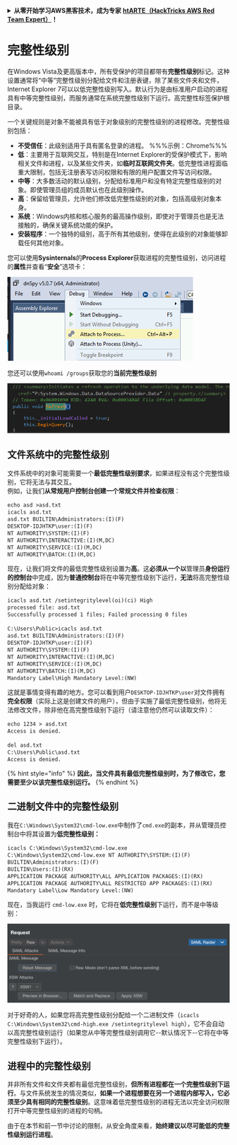 <details>

<summary><strong>从零开始学习AWS黑客技术，成为专家</strong> <a href="https://training.hacktricks.xyz/courses/arte"><strong>htARTE（HackTricks AWS Red Team Expert）</strong></a><strong>！</strong></summary>

其他支持HackTricks的方式：

* 如果您想看到您的**公司在HackTricks中做广告**或**下载PDF格式的HackTricks**，请查看[**订阅计划**](https://github.com/sponsors/carlospolop)!
* 获取[**官方PEASS & HackTricks周边产品**](https://peass.creator-spring.com)
* 探索[**PEASS家族**](https://opensea.io/collection/the-peass-family)，我们的独家[**NFTs**](https://opensea.io/collection/the-peass-family)
* **加入** 💬 [**Discord群**](https://discord.gg/hRep4RUj7f) 或 [**电报群**](https://t.me/peass) 或 **关注**我的**Twitter** 🐦 [**@carlospolopm**](https://twitter.com/carlospolopm)**。**
* 通过向[**HackTricks**](https://github.com/carlospolop/hacktricks)和[**HackTricks Cloud**](https://github.com/carlospolop/hacktricks-cloud) github仓库提交PR来分享您的黑客技巧。

</details>


# 完整性级别

在Windows Vista及更高版本中，所有受保护的项目都带有**完整性级别**标记。这种设置通常将“中等”完整性级别分配给文件和注册表键，除了某些文件夹和文件，Internet Explorer 7可以以低完整性级别写入。默认行为是由标准用户启动的进程具有中等完整性级别，而服务通常在系统完整性级别下运行。高完整性标签保护根目录。

一个关键规则是对象不能被具有低于对象级别的完整性级别的进程修改。完整性级别包括：

- **不受信任**：此级别适用于具有匿名登录的进程。 %%%示例：Chrome%%%
- **低**：主要用于互联网交互，特别是在Internet Explorer的受保护模式下，影响相关文件和进程，以及某些文件夹，如**临时互联网文件夹**。低完整性进程面临重大限制，包括无注册表写访问权限和有限的用户配置文件写访问权限。
- **中等**：大多数活动的默认级别，分配给标准用户和没有特定完整性级别的对象。即使管理员组的成员默认也在此级别操作。
- **高**：保留给管理员，允许他们修改低完整性级别的对象，包括高级别对象本身。
- **系统**：Windows内核和核心服务的最高操作级别，即使对于管理员也是无法接触的，确保关键系统功能的保护。
- **安装程序**：一个独特的级别，高于所有其他级别，使得在此级别的对象能够卸载任何其他对象。

您可以使用**Sysinternals**的**Process Explorer**获取进程的完整性级别，访问进程的**属性**并查看“**安全**”选项卡：

![](<../../.gitbook/assets/image (318).png>)

您还可以使用`whoami /groups`获取您的**当前完整性级别**

![](<../../.gitbook/assets/image (319).png>)

## 文件系统中的完整性级别

文件系统中的对象可能需要一个**最低完整性级别要求**，如果进程没有这个完整性级别，它将无法与其交互。\
例如，让我们**从常规用户控制台创建一个常规文件并检查权限**：
```
echo asd >asd.txt
icacls asd.txt
asd.txt BUILTIN\Administrators:(I)(F)
DESKTOP-IDJHTKP\user:(I)(F)
NT AUTHORITY\SYSTEM:(I)(F)
NT AUTHORITY\INTERACTIVE:(I)(M,DC)
NT AUTHORITY\SERVICE:(I)(M,DC)
NT AUTHORITY\BATCH:(I)(M,DC)
```
现在，让我们将文件的最低完整性级别设置为**高**。这**必须从一个以**管理员**身份运行的控制台**中完成，因为**普通控制台**将在中等完整性级别下运行，**无法**将高完整性级别分配给对象：
```
icacls asd.txt /setintegritylevel(oi)(ci) High
processed file: asd.txt
Successfully processed 1 files; Failed processing 0 files

C:\Users\Public>icacls asd.txt
asd.txt BUILTIN\Administrators:(I)(F)
DESKTOP-IDJHTKP\user:(I)(F)
NT AUTHORITY\SYSTEM:(I)(F)
NT AUTHORITY\INTERACTIVE:(I)(M,DC)
NT AUTHORITY\SERVICE:(I)(M,DC)
NT AUTHORITY\BATCH:(I)(M,DC)
Mandatory Label\High Mandatory Level:(NW)
```
这就是事情变得有趣的地方。您可以看到用户`DESKTOP-IDJHTKP\user`对文件拥有**完全权限**（实际上这是创建文件的用户），但由于实施了最低完整性级别，他将无法修改文件，除非他在高完整性级别下运行（请注意他仍然可以读取文件）：
```
echo 1234 > asd.txt
Access is denied.

del asd.txt
C:\Users\Public\asd.txt
Access is denied.
```
{% hint style="info" %}
**因此，当文件具有最低完整性级别时，为了修改它，您需要至少以该完整性级别运行。**
{% endhint %}

## 二进制文件中的完整性级别

我在`C:\Windows\System32\cmd-low.exe`中制作了`cmd.exe`的副本，并从管理员控制台中将其设置为**低完整性级别：**
```
icacls C:\Windows\System32\cmd-low.exe
C:\Windows\System32\cmd-low.exe NT AUTHORITY\SYSTEM:(I)(F)
BUILTIN\Administrators:(I)(F)
BUILTIN\Users:(I)(RX)
APPLICATION PACKAGE AUTHORITY\ALL APPLICATION PACKAGES:(I)(RX)
APPLICATION PACKAGE AUTHORITY\ALL RESTRICTED APP PACKAGES:(I)(RX)
Mandatory Label\Low Mandatory Level:(NW)
```
现在，当我运行 `cmd-low.exe` 时，它将在**低完整性级别**下运行，而不是中等级别：

![](<../../.gitbook/assets/image (320).png>)

对于好奇的人，如果您将高完整性级别分配给一个二进制文件（`icacls C:\Windows\System32\cmd-high.exe /setintegritylevel high`），它不会自动以高完整性级别运行（如果您从中等完整性级别调用它--默认情况下--它将在中等完整性级别下运行）。

## 进程中的完整性级别

并非所有文件和文件夹都有最低完整性级别，**但所有进程都在一个完整性级别下运行**。与文件系统发生的情况类似，**如果一个进程想要在另一个进程内部写入，它必须至少具有相同的完整性级别**。这意味着低完整性级别的进程无法以完全访问权限打开中等完整性级别的进程的句柄。

由于在本节和前一节中讨论的限制，从安全角度来看，**始终建议以尽可能低的完整性级别运行进程**。
